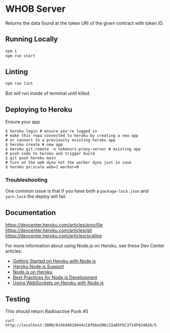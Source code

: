 # WHOB Server

Returns the data found at the token URI of the given contract with token ID.

## Running Locally

```sh
npm i
npm run start
```

## Linting

```sh
npm run lint
```

Bot will run inside of terminal until killed.

## Deploying to Heroku

Ensure your app

```
$ heroku login # ensure you're logged in
# make this repo connected to heroku by creating a new app
# or connect to a previously existing heroku app
$ heroku create # new app
$ heroku git:remote -a tokenuri-proxy-server # existing app
# push code to heroku and trigger build
$ git push heroku main
# turn on the web dyno not the worker dyno just in case
$ heroku ps:scale web=1 worker=0
```

### Troubleshooting

One common issue is that if you have both a `package-lock.json` and `yarn.lock` the deploy will fail.

## Documentation

https://devcenter.heroku.com/articles/procfile
https://devcenter.heroku.com/articles/git
https://devcenter.heroku.com/articles/scaling

For more information about using Node.js on Heroku, see these Dev Center articles:

- [Getting Started on Heroku with Node.js](https://devcenter.heroku.com/articles/getting-started-with-nodejs)
- [Heroku Node.js Support](https://devcenter.heroku.com/articles/nodejs-support)
- [Node.js on Heroku](https://devcenter.heroku.com/categories/nodejs)
- [Best Practices for Node.js Development](https://devcenter.heroku.com/articles/node-best-practices)
- [Using WebSockets on Heroku with Node.js](https://devcenter.heroku.com/articles/node-websockets)

## Testing

This should return Radioactive Punk #5
```
curl http://localhost:3000/0x5694010444cC8fbbed96c23a65FbC3714F624A26/5
```
